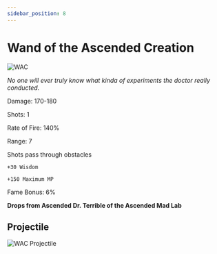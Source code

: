 ```yaml
---
sidebar_position: 8
---
```


# Wand of the Ascended Creation

![WAC](https://vwiki.valorserver.com/api/item/picture/wand%20of%20the%20ascended%20creation)

<i>No one will ever truly know what kinda of experiments the doctor really conducted.</i>

Damage: 170-180

Shots: 1

Rate of Fire: 140%

Range: 7

Shots pass through obstacles

    +30 Wisdom
    
    +150 Maximum MP

Fame Bonus: 6%

**Drops from Ascended Dr. Terrible of the Ascended Mad Lab**

## Projectile

![WAC Projectile](https://cdn.discordapp.com/attachments/953134990428868629/997626727335460915/wandoftheascendedcreation.gif)

